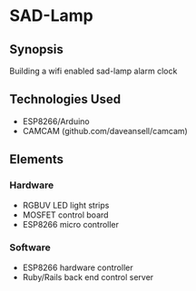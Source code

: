 SAD-Lamp
=======================

## Synopsis

Building a wifi enabled sad-lamp alarm clock

## Technologies Used

- ESP8266/Arduino
- CAMCAM (github.com/daveansell/camcam)

## Elements

### Hardware

- RGBUV LED light strips
- MOSFET control board
- ESP8266 micro controller

### Software
- ESP8266 hardware controller
- Ruby/Rails back end control server
